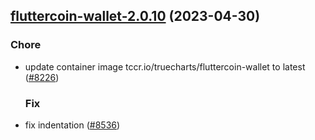 

## [fluttercoin-wallet-2.0.10](https://github.com/succelle/charts/compare/fluttercoin-wallet-2.0.9...fluttercoin-wallet-2.0.10) (2023-04-30)

### Chore

- update container image tccr.io/truecharts/fluttercoin-wallet to latest ([#8226](https://github.com/succelle/charts/issues/8226))
  
  ### Fix

- fix indentation ([#8536](https://github.com/succelle/charts/issues/8536))
  
  